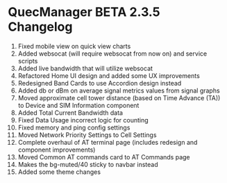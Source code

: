 # QuecManager BETA 2.3.5 Changelog

1. Fixed mobile view on quick view charts
2. Added websocat (will require websocat from now on) and service scripts 
3. Added live bandwidth that will utilize websocat
4. Refactored Home UI design and added some UX improvements
5. Redesigned Band Cards to use Accordion design instead
6. Added db or dBm on average signal metrics values from signal graphs
7. Moved approximate cell tower distance (based on Time Advance (TA)) to Device and SIM Information component
8. Added Total Current Bandwidth data
9. Fixed Data Usage incorrect logic for counting
10. Fixed memory and ping config settings
11. Moved Network Priority Settings to Cell Settings
12. Complete overhaul of AT terminal page (includes redesign and component improvements)
13. Moved Common AT commands card to AT Commands page
14. Makes the bg-muted/40 sticky to navbar instead
15. Added some theme changes


